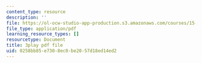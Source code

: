 ```yaml
---
content_type: resource
description: ''
file: https://ol-ocw-studio-app-production.s3.amazonaws.com/courses/15-390-new-enterprises-spring-2013/0258bb85e7308ec0be2057d18ed14ed2_Ma3ANiGPVNU.pdf
file_type: application/pdf
learning_resource_types: []
resourcetype: Document
title: 3play pdf file
uid: 0258bb85-e730-8ec0-be20-57d18ed14ed2
---
```

